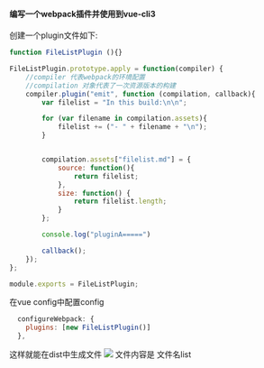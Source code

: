 #### 编写一个webpack插件并使用到vue-cli3


创建一个plugin文件如下:
```javascript
function FileListPlugin (){}

FileListPlugin.prototype.apply = function(compiler) {
    //compiler 代表webpack的环境配置
    //compilation 对象代表了一次资源版本的构建
    compiler.plugin("emit", function (compilation, callback){
        var filelist = "In this build:\n\n";

        for (var filename in compilation.assets){
            filelist += ("- " + filename + "\n");
        }


        compilation.assets["filelist.md"] = {
            source: function(){
                return filelist;
            },
            size: function() {
                return filelist.length;
            }
        };

        console.log("pluginA=====")

        callback();
    });
};

module.exports = FileListPlugin;

```

在vue config中配置config

```javascript
  configureWebpack: {
    plugins: [new FileListPlugin()]
  },
  ```
  
  这样就能在dist中生成文件
  ![](https://p9-juejin.byteimg.com/tos-cn-i-k3u1fbpfcp/f16f1dc6435e440993e7171e5c006c92~tplv-k3u1fbpfcp-watermark.image)
  文件内容是  文件名list
